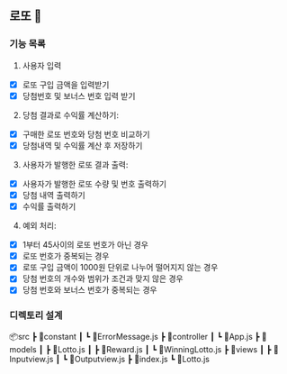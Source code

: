 ## 로또 🎯
### 기능 목록
1. 사용자 입력 
- [x] 로또 구입 금액을 입력받기
- [x] 당첨번호 및 보너스 번호 입력 받기

2. 당첨 결과로 수익률 계산하기:
- [x] 구매한 로또 번호와 당첨 번호 비교하기
- [x] 당첨내역 및 수익률 계산 후 저장하기

3. 사용자가 발행한 로또 결과 출력:
- [x] 사용자가 발행한 로또 수량 및 번호 출력하기
- [x] 당첨 내역 출력하기
- [x] 수익률 출력하기

4. 예외 처리:
- [x] 1부터 45사이의 로또 번호가 아닌 경우
- [x] 로또 번호가 중복되는 경우
- [x] 로또 구입 금액이 1000원 단위로 나누어 떨어지지 않는 경우
- [x] 당첨 번호의 개수와 범위가 조건과 맞지 않은 경우
- [x] 당첨 번호와 보너스 번호가 중복되는 경우

### 디렉토리 설계
📦src
 ┣ 📂constant
 ┃ ┗ 📜ErrorMessage.js
 ┣ 📂controller
 ┃ ┗ 📜App.js
 ┣ 📂models
 ┃ ┣ 📜Lotto.js
 ┃ ┣ 📜Reward.js
 ┃ ┗ 📜WinningLotto.js
 ┣ 📂views
 ┃ ┣ 📜Inputview.js
 ┃ ┗ 📜Outputview.js
 ┣ 📜index.js
 ┗ 📜Lotto.js
